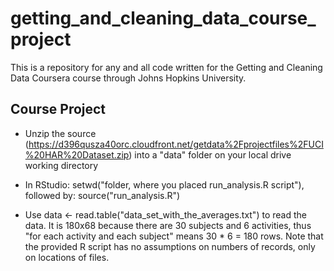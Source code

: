 getting_and_cleaning_data_course_project
========================================

This is a repository for any and all code written for the Getting and Cleaning Data Coursera course through Johns Hopkins University.

## Course Project

* Unzip the source (https://d396qusza40orc.cloudfront.net/getdata%2Fprojectfiles%2FUCI%20HAR%20Dataset.zip) into a "data" folder on your local drive working directory 

* In RStudio: setwd("folder, where you placed run_analysis.R script"), followed by: source("run_analysis.R")

* Use data <- read.table("data_set_with_the_averages.txt") to read the data. It is 180x68 because there are 30 subjects and 6 activities, thus "for each activity and each subject" means 30 * 6 = 180 rows. Note that the provided R script has no assumptions on numbers of records, only on locations of files.

